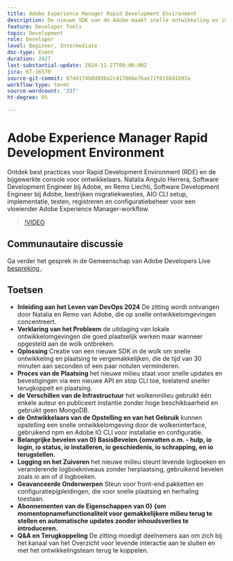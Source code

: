 ```yaml
---
title: Adobe Experience Manager Rapid Development Environment
description: De nieuwe SDK van de Adobe maakt snelle ontwikkeling en implementatie in cloudomgevingen mogelijk, waardoor de implementatietijd aanzienlijk wordt verminderd en snelle updates, livelogbestanden en geavanceerde configuratieopties worden ondersteund, zoals besproken in DevOps Life 2024.
feature: Developer Tools
topic: Development
role: Developer
level: Beginner, Intermediate
doc-type: Event
duration: 2427
last-substantial-update: 2024-11-27T00:00:00Z
jira: KT-16570
source-git-commit: 07d4174b0d89ba2c417866e76ae72f015b91b03a
workflow-type: tm+mt
source-wordcount: '337'
ht-degree: 0%

---
```



# Adobe Experience Manager Rapid Development Environment

Ontdek best practices voor Rapid Development Environment (RDE) en de bijgewerkte console voor ontwikkelaars. Natalia Angulo Herrera, Software Development Engineer bij Adobe, en Remo Liechti, Software Development Engineer bij Adobe, bestrijken migratiekwesties, AIO CLI setup, implementatie, testen, registreren en configuratiebeheer voor een vloeiender Adobe Experience Manager-workflow.

>[!VIDEO](https://video.tv.adobe.com/v/3440397/?learn=on&enablevpops)


## Communautaire discussie

Ga verder het gesprek in de Gemeenschap van Adobe Developers Live [ bespreking ](https://adobe.ly/3UJluDo).

## Toetsen

* **Inleiding aan het Leven van DevOps 2024** De zitting wordt ontvangen door Natalia en Remo van Adobe, die op snelle ontwikkelomgevingen concentreert.
* **Verklaring van het Probleem** de uitdaging van lokale ontwikkelomgevingen die goed plaatselijk werken maar wanneer opgesteld aan de wolk ontbreken.
* **Oplossing** Creatie van een nieuwe SDK in de wolk om snelle ontwikkeling en plaatsing te vergemakkelijken, die de tijd van 30 minuten aan seconden of een paar notulen verminderen.
* **Proces van de Plaatsing** het nieuwe milieu staat voor snelle updates en bevestigingen via een nieuwe API en stop CLI toe, toelatend sneller terugkoppelt en plaatsing.
* **de Verschillen van de Infrastructuur** het wolkenmilieu gebruikt één enkele auteur en publiceert instantie zonder hoge beschikbaarheid en gebruikt geen MongoDB.
* **de Ontwikkelaars van de Opstelling en van het Gebruik** kunnen opstelling een snelle ontwikkelomgeving door de wolkeninterface, gebruikend npm en Adobe IO CLI voor installatie en configuratie.
* **Belangrijke bevelen van 0&rbrace; BasisBevelen &lbrace;omvatten o.m. - hulp, io login, io status, io installeren, io geschiedenis, io schrapping, en io terugstellen.**
* **Logging en het Zuiveren** het nieuwe milieu steunt levende logboeken en veranderende logboekniveaus zonder herplaatsing, gebruikend bevelen zoals io am of d logboeken.
* **Geavanceerde Onderwerpen** Steun voor front-end pakketten en configuratiepijpleidingen, die voor snelle plaatsing en herhaling toestaan.
* **Abonnementen van de Eigenschappen van 0&rbrace; &lbrace;om momentopnamefunctionaliteit voor gemakkelijkere milieu terug te stellen en automatische updates zonder inhoudsverlies te introduceren.**
* **Q&amp;A en Terugkoppeling** De zitting moedigt deelnemers aan om zich bij het kanaal van het Overzicht voor levende interactie aan te sluiten en met het ontwikkelingsteam terug te koppelen.